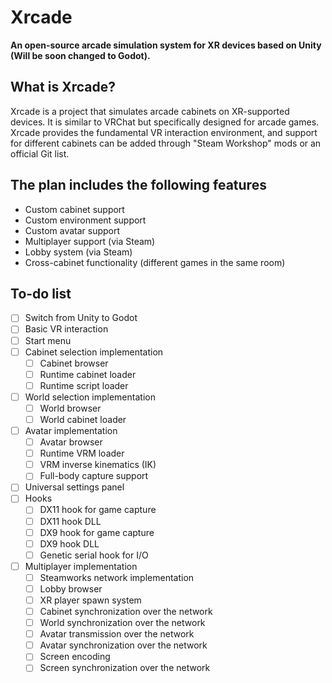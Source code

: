 
# Xrcade

**An open-source arcade simulation system for XR devices based on Unity (Will be soon changed to Godot).**

## What is Xrcade?

Xrcade is a project that simulates arcade cabinets on XR-supported devices. It is similar to VRChat but specifically designed for arcade games. Xrcade provides the fundamental VR interaction environment, and support for different cabinets can be added through "Steam Workshop" mods or an official Git list.

## The plan includes the following features

- Custom cabinet support
- Custom environment support
- Custom avatar support
- Multiplayer support (via Steam)
- Lobby system (via Steam)
- Cross-cabinet functionality (different games in the same room)

## To-do list

- [ ] Switch from Unity to Godot
- [ ] Basic VR interaction
- [ ] Start menu
- [ ] Cabinet selection implementation
  - [ ] Cabinet browser
  - [ ] Runtime cabinet loader
  - [ ] Runtime script loader
- [ ] World selection implementation
  - [ ] World browser
  - [ ] World cabinet loader
- [ ] Avatar implementation
  - [ ] Avatar browser
  - [ ] Runtime VRM loader
  - [ ] VRM inverse kinematics (IK)
  - [ ] Full-body capture support
- [ ] Universal settings panel
- [ ] Hooks
  - [ ] DX11 hook for game capture
  - [ ] DX11 hook DLL
  - [ ] DX9 hook for game capture
  - [ ] DX9 hook DLL
  - [ ] Genetic serial hook for I/O
- [ ] Multiplayer implementation
  - [ ] Steamworks network implementation
  - [ ] Lobby browser
  - [ ] XR player spawn system
  - [ ] Cabinet synchronization over the network
  - [ ] World synchronization over the network
  - [ ] Avatar transmission over the network
  - [ ] Avatar synchronization over the network
  - [ ] Screen encoding
  - [ ] Screen synchronization over the network

